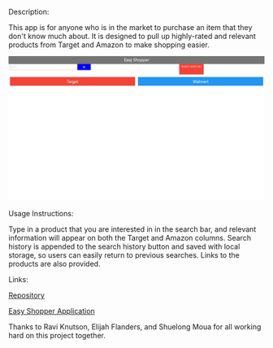 Description:

This app is for anyone who is in the market to purchase an item that they don't know much about. It is designed to pull up highly-rated and relevant products from Target and Amazon to make shopping easier.

<img src="pictures/EasyShop.png" alt="easy shopper app">

Usage Instructions:

Type in a product that you are interested in in the search bar, and relevant information will appear on both the Target and Amazon columns. Search history is appended to the search history button and saved with local storage, so users can easily return to previous searches. Links to the products are also provided.

Links:

[Repository](https://github.com/ShueMoua/Price-Comparison-App)

[Easy Shopper Application](https://shuemoua.github.io/Price-Comparison-App/)

Thanks to Ravi Knutson, Elijah Flanders, and Shuelong Moua for all working hard on this project together.
